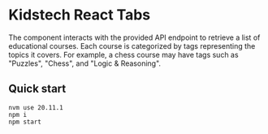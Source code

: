 # Kidstech React Tabs

The component interacts with the provided API endpoint to retrieve a list of educational courses. Each course is categorized by tags representing the topics it covers. For example, a chess course may have tags such as "Puzzles", "Chess", and "Logic & Reasoning".


## Quick start


 ```shell
 nvm use 20.11.1
 npm i
 npm start
 ```
